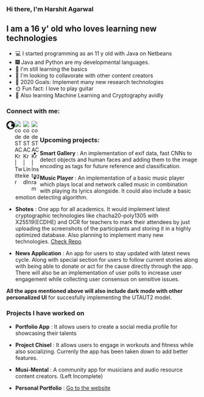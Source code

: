 ### Hi there, I'm Harshit Agarwal

## I am a 16 y' old who loves learning new technologies
- :computer: I started programming as an 11 y old with Java on Netbeans
- :fireworks: Java and Python are my developmental languages.
- :balloon: I'm still learning the basics 
- :bell: I'm looking to collavorate with other content creators
- :new_moon_with_face: 2020 Goals: Implement many new research technologies
- :sun_with_face: Fun fact: I love to play guitar
- :rose: Also learning Machine Learning and Cryptography avidly

### Connect with me:
[<img align="left" alt="codeSTACKr.com" width="22px" src="https://raw.githubusercontent.com/iconic/open-iconic/master/svg/globe.svg" />][website]
[<img align="left" alt="codeSTACKr | Twitter" width="22px" src="https://cdn.jsdelivr.net/npm/simple-icons@v3/icons/twitter.svg" />][twitter]
[<img align="left" alt="codeSTACKr | LinkedIn" width="22px" src="https://cdn.jsdelivr.net/npm/simple-icons@v3/icons/linkedin.svg" />][linkedin]
[<img align="left" alt="codeSTACKr | Instagram" width="22px" src="https://cdn.jsdelivr.net/npm/simple-icons@v3/icons/instagram.svg" />][instagram]

<br />

### Upcoming projects:

- **Smart Gallery** : An implementation of exif data, fast CNNs to detect objects and human faces and adding them to the image encoding as tags for future reference and classification.

- **Music Player** : An implementation of a basic music player which plays local and network called music in combination with playing its lyrics alongside. It could also include a basic emotion detecting algorithm.

- **Shotes** : One app for all academics. It would implement latest cryptographic technologies like chacha20-poly1305 with X25519(ECDHE) and OCR for teachers to mark their attendees by just uploading the screenshots of the participants and storing it in a highly optimized database. Also planning to implement many new technologies. [Check Repo](https://github.com/aharshit123456/Shotes)

- **News Application** : An app for users to stay updated with latest news cycle. Along with special section for users to follow current stories along with being able to donate or act for the cause directly through the app. There will also be an implementation of user polls to increase user engagement while collecting user consensus on sensitive issues.

**All the apps mentioned above will also include dark mode with other personalized UI** for succesfully implementing the UTAUT2 model.


### Projects I have worked on

- **Portfolio App** : It allows users to create a social media profile for showcasing their talents

- **Project Chisel** : It allows users to engage in workouts and fitness while also socializing. Currenly the app has been taken down to add better features.

- **Musi-Mental** : A community app for musicians and audio resource content creators. (Left Incomplete)

- **Personal Portfolio** : [Go to the website](aharshit123456.github.io)

[website]: https://aharshit123456.github.io
[twitter]: https://twitter.com/aharshit123456
[instagram]: https://instagram.com/aharshit123456
[linkedin]: https://linkedin.com/in/aharshit123456



<!--
**aharshit123456/aharshit123456** is a ✨ _special_ ✨ repository because its `README.md` (this file) appears on your GitHub profile.

Here are some ideas to get you started:

- 🔭 I’m currently working on ...
- 🌱 I’m currently learning ...
- 👯 I’m looking to collaborate on ...
- 🤔 I’m looking for help with ...
- 💬 Ask me about ...
- 📫 How to reach me: ...
- 😄 Pronouns: ...
- ⚡ Fun fact: ...
-->
